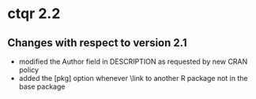 ctqr 2.2
=============

Changes with respect to version 2.1
------------------
* modified the Author field in DESCRIPTION as requested by new CRAN policy
* added the [pkg] option whenever \link to another R package not in the base package